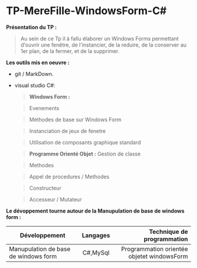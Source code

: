 # TP-MereFille-WindowsForm-C#

**Présentation du TP :**
>Au sein de ce Tp il à fallu élaborer un Windows Forms permettant d'ouvrir une fenêtre, de l'instancier, de la reduire, 
de la conserver au 1er plan, de la fermer, et de la supprimer.

**Les outils mis en oeuvre :**
* git / MarkDown.

* visual studio C#:
  >**Windows Form :**
  
    >Evenements
    
    >Méthodes de base sur Windows Form
    
    >Instanciation de jeux de fenetre
    
    >Utilisation de composants graphique standard
    
  >**Programme Orienté Objet :**
    >Gestion de classe

    >Methodes 

    >Appel de procedures / Methodes

    >Constructeur
    
    >Accesseur / Mutateur

**Le dévoppement tourne autour de la Manupulation de base de windows form :**

|Développement                                |Langages |Technique de programmation                           |
|---------------------------------------------|:-------:|----------------------------------------------------:|
|Manupulation de base de windows form         |C#,MySql |Programmation orientée objetet windowsForm|
